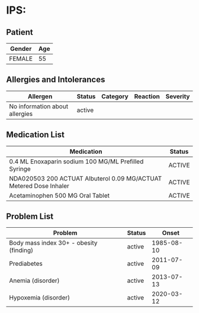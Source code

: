 # IPS:

## Patient

|Gender|Age|
|---|---|
|FEMALE|55|

## Allergies and Intolerances

|Allergen|Status|Category|Reaction|Severity|
|---|---|---|---|---|
|No information about allergies|active||||

## Medication List

|Medication|Status|
|---|---|
|0.4 ML Enoxaparin sodium 100 MG/ML Prefilled Syringe|ACTIVE|
|NDA020503 200 ACTUAT Albuterol 0.09 MG/ACTUAT Metered Dose Inhaler|ACTIVE|
|Acetaminophen 500 MG Oral Tablet|ACTIVE|

## Problem List

|Problem|Status|Onset|
|---|---|---|
|Body mass index 30+ - obesity (finding)|active|1985-08-10|
|Prediabetes|active|2011-07-09|
|Anemia (disorder)|active|2013-07-13|
|Hypoxemia (disorder)|active|2020-03-12|
